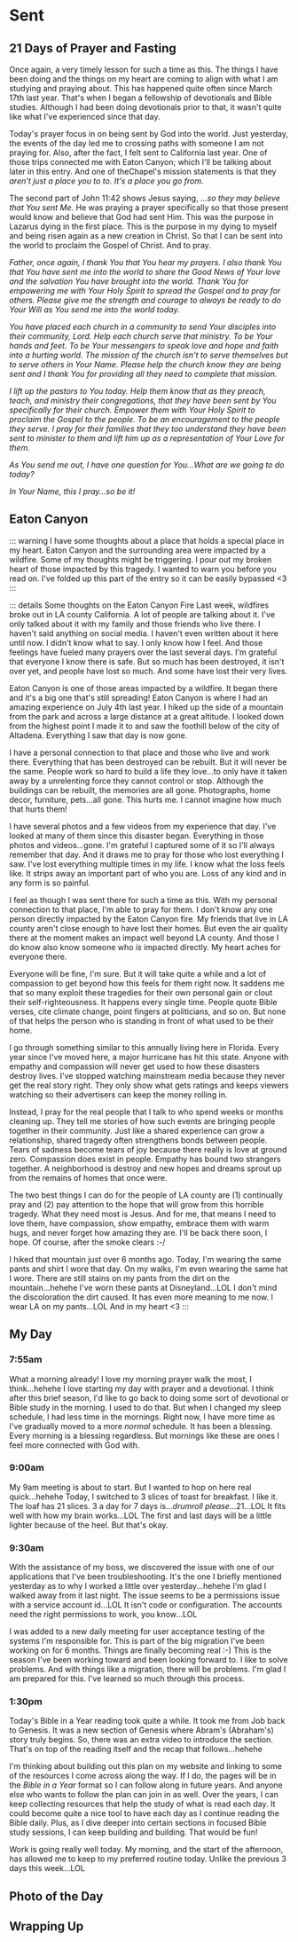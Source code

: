 # Sent

## 21 Days of Prayer and Fasting

Once again, a very timely lesson for such a time as this. The things I have been doing and the things on my heart are coming to align with what I am studying and praying about. This has happened quite often since March 17th last year. That's when I began a fellowship of devotionals and Bible studies. Although I had been doing devotionals prior to that, it wasn't quite like what I've experienced since that day.

Today's prayer focus in on being sent by God into the world. Just yesterday, the events of the day led me to crossing paths with someone I am not praying for. Also, after the fact, I felt sent to California last year. One of those trips connected me with Eaton Canyon; which I'll be talking about later in this entry. And one of theChapel's mission statements is that they *aren't just a place you to to. It's a place you go from*.

The second part of John 11:42 shows Jesus saying, *...so they may believe that You sent Me.* He was praying a prayer specifically so that those present would know and believe that God had sent Him. This was the purpose in Lazarus dying in the first place. This is the purpose in my dying to myself and being risen again as a new creation in Christ. So that I can be sent into the world to proclaim the Gospel of Christ. And to pray.

*Father, once again, I thank You that You hear my prayers. I also thank You that You have sent me into the world to share the Good News of Your love and the salvation You have brought into the world. Thank You for empowering me with Your Holy Spirit to spread the Gospel and to pray for others. Please give me the strength and courage to always be ready to do Your Will as You send me into the world today.*

*You have placed each church in a community to send Your disciples into their community, Lord. Help each church serve that ministry. To be Your hands and feet. To be Your messengers to speak love and hope and faith into a hurting world. The mission of the church isn't to serve themselves but to serve others in Your Name. Please help the church know they are being sent and I thank You for providing all they need to complete that mission.*

*I lift up the pastors to You today. Help them know that as they preach, teach, and ministry their congregations, that they have been sent by You specifically for their church. Empower them with Your Holy Spirit to proclaim the Gospel to the people. To be an encouragement to the people they serve. I pray for their families that they too understand they have been sent to minister to them and lift him up as a representation of Your Love for them.*

*As You send me out, I have one question for You...What are we going to do today?*

*In Your Name, this I pray...so be it!*

## Eaton Canyon

::: warning
I have some thoughts about a place that holds a special place in my heart. Eaton Canyon and the surrounding area were impacted by a wildfire. Some of my thoughts might be triggering. I pour out my broken heart of those impacted by this tragedy. I wanted to warn you before you read on. I've folded up this part of the entry so it can be easily bypassed <3
:::

::: details Some thoughts on the Eaton Canyon Fire
Last week, wildfires broke out in LA county California. A lot of people are talking about it. I've only talked about it with my family and those friends who live there. I haven't said anything on social media. I haven't even written about it here until now. I didn't know what to say. I only know how I feel. And those feelings have fueled many prayers over the last several days. I'm grateful that everyone I know there is safe. But so much has been destroyed, it isn't over yet, and people have lost so much. And some have lost their very lives.

Eaton Canyon is one of those areas impacted by a wildfire. It began there and it's a big one that's still spreading! Eaton Canyon is where I had an amazing experience on July 4th last year. I hiked up the side of a mountain from the park and across a large distance at a great altitude. I looked down from the highest point I made it to and saw the foothill below of the city of Altadena. Everything I saw that day is now gone.

I have a personal connection to that place and those who live and work there. Everything that has been destroyed can be rebuilt. But it will never be the same. People work so hard to build a life they love...to only have it taken away by a unrelenting force they cannot control or stop. Although the buildings can be rebuilt, the memories are all gone. Photographs, home decor, furniture, pets...all gone. This hurts me. I cannot imagine how much that hurts them!

I have several photos and a few videos from my experience that day. I've looked at many of them since this disaster began. Everything in those photos and videos...gone. I'm grateful I captured some of it so I'll always remember that day. And it draws me to pray for those who lost everything I saw. I've lost everything multiple times in my life. I know what the loss feels like. It strips away an important part of who you are. Loss of any kind and in any form is so painful.

I feel as though I was sent there for such a time as this. With my personal connection to that place, I'm able to pray for them. I don't know any one person directly impacted by the Eaton Canyon fire. My friends that live in LA county aren't close enough to have lost their homes. But even the air quality there at the moment makes an impact well beyond LA county. And those I do know also know someone who *is* impacted directly. My heart aches for everyone there.

Everyone will be fine, I'm sure. But it will take quite a while and a lot of compassion to get beyond how this feels for them right now. It saddens me that so many exploit these tragedies for their own personal gain or clout their self-righteousness. It happens every single time. People quote Bible verses, cite climate change, point fingers at politicians, and so on. But none of that helps the person who is standing in front of what used to be their home.

I go through something similar to this annually living here in Florida. Every year since I've moved here, a major hurricane has hit this state. Anyone with empathy and compassion will never get used to how these disasters destroy lives. I've stopped watching mainstream media because they never get the real story right. They only show what gets ratings and keeps viewers watching so their advertisers can keep the money rolling in.

Instead, I pray for the real people that I talk to who spend weeks or months cleaning up. They tell me stories of how such events are bringing people together in their community. Just like a shared experience can grow a relationship, shared tragedy often strengthens bonds between people. Tears of sadness become tears of joy because there really is love at ground zero. Compassion does exist in people. Empathy has bound two strangers together. A neighborhood is destroy and new hopes and dreams sprout up from the remains of homes that once were.

The two best things I can do for the people of LA county are (1) continually pray and (2) pay attention to the hope that will grow from this horrible tragedy. What they need most is Jesus. And for me, that means I need to love them, have compassion, show empathy, embrace them with warm hugs, and never forget how amazing they are. I'll be back there soon, I hope. Of course, after the smoke clears :-/

I hiked that mountain just over 6 months ago. Today, I'm wearing the same pants and shirt I wore that day. On my walks, I'm even wearing the same hat I wore. There are still stains on my pants from the dirt on the mountain...hehehe I've worn these pants at Disneyland...LOL I don't mind the discoloration the dirt caused. It has even more meaning to me now. I wear LA on my pants...LOL And in my heart <3
:::

## My Day

### 7:55am

What a morning already! I love my morning prayer walk the most, I think...hehehe I love starting my day with prayer and a devotional. I think after this brief season, I'd like to go back to doing some sort of devotional or Bible study in the morning. I used to do that. But when I changed my sleep schedule, I had less time in the mornings. Right now, I have more time as I've gradually moved to a more *normal* schedule. It has been a blessing. Every morning is a blessing regardless. But mornings like these are ones I feel more connected with God with.

### 9:00am

My 9am meeting is about to start. But I wanted to hop on here real quick...hehehe Today, I switched to 3 slices of toast for breakfast. I like it. The loaf has 21 slices. 3 a day for 7 days is...*drumroll please*...21...LOL It fits well with how my brain works...LOL The first and last days will be a little lighter because of the heel. But that's okay.

### 9:30am

With the assistance of my boss, we discovered the issue with one of our applications that I've been troubleshooting. It's the one I briefly mentioned yesterday as to why I worked a little over yesterday...hehehe I'm glad I walked away from it last night. The issue seems to be a permissions issue with a service account id...LOL It isn't code or configuration. The accounts need the right permissions to work, you know...LOL

I was added to a new daily meeting for user acceptance testing of the systems I'm responsible for. This is part of the big migration I've been working on for 6 months. Things are finally becoming real :-) This is the season I've been working toward and been looking forward to. I like to solve problems. And with things like a migration, there will be problems. I'm glad I am prepared for this. I've learned so much through this process.

### 1:30pm

Today's Bible in a Year reading took quite a while. It took me from Job back to Genesis. It was a new section of Genesis where Abram's (Abraham's) story truly begins. So, there was an extra video to introduce the section. That's on top of the reading itself and the recap that follows...hehehe

I'm thinking about building out this plan on my website and linking to some of the resources I come across along the way. If I do, the pages will be in the *Bible in a Year* format so I can follow along in future years. And anyone else who wants to follow the plan can join in as well. Over the years, I can keep collecting resources that help the study of what is read each day. It could become quite a nice tool to have each day as I continue reading the Bible daily. Plus, as I dive deeper into certain sections in focused Bible study sessions, I can keep building and building. That would be fun!

Work is going really well today. My morning, and the start of the afternoon, has allowed me to keep to my preferred routine today. Unlike the previous 3 days this week...LOL



## Photo of the Day



## Wrapping Up

